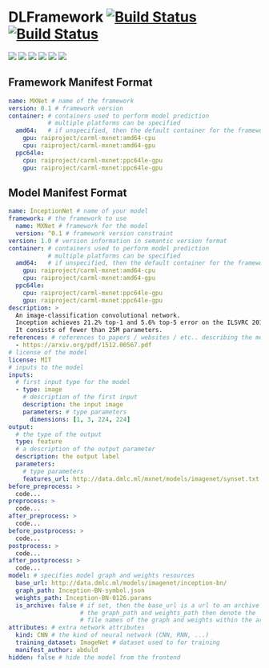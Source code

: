 # DLFramework [![Build Status](https://travis-ci.org/rai-project/dlframework.svg?branch=master)](https://travis-ci.org/rai-project/dlframework) [![Build Status](https://dev.azure.com/dakkak/rai/_apis/build/status/dlframework)](https://dev.azure.com/dakkak/rai/_build/latest?definitionId=13)

[![](https://images.microbadger.com/badges/version/carml/base:amd64-cpu-latest.svg)](https://microbadger.com/images/carml/base:amd64-cpu-latest "Get your own version badge on microbadger.com")
[![](https://images.microbadger.com/badges/version/carml/base:amd64-cpu-mlperf-latest.svg)](https://microbadger.com/images/carml/base:amd64-cpu-mlperf-latest "Get your own version badge on microbadger.com")
[![](https://images.microbadger.com/badges/version/carml/base:amd64-gpu-latest.svg)](https://microbadger.com/images/carml/base:amd64-gpu-latest "Get your own version badge on microbadger.com")
[![](https://images.microbadger.com/badges/version/carml/base:amd64-gpu-mlperf-latest.svg)](https://microbadger.com/images/carml/base:amd64-gpu-mlperf-latest "Get your own version badge on microbadger.com")
[![](https://images.microbadger.com/badges/version/carml/base:ppc64le-cpu-latest.svg)](https://microbadger.com/images/carml/base:ppc64le-cpu-latest "Get your own version badge on microbadger.com")
[![](https://images.microbadger.com/badges/version/carml/base:ppc64le-gpu-latest.svg)](https://microbadger.com/images/carml/base:ppc64le-gpu-latest "Get your own version badge on microbadger.com")


## Framework Manifest Format

```yaml
name: MXNet # name of the framework
version: 0.1 # framework version
container: # containers used to perform model prediction
           # multiple platforms can be specified
  amd64:   # if unspecified, then the default container for the framework is used
    gpu: raiproject/carml-mxnet:amd64-cpu
    cpu: raiproject/carml-mxnet:amd64-gpu
  ppc64le:
    cpu: raiproject/carml-mxnet:ppc64le-gpu
    gpu: raiproject/carml-mxnet:ppc64le-gpu
```

## Model Manifest Format

```yaml
name: InceptionNet # name of your model
framework: # the framework to use
  name: MXNet # framework for the model
  version: ^0.1 # framework version constraint
version: 1.0 # version information in semantic version format
container: # containers used to perform model prediction
           # multiple platforms can be specified
  amd64:   # if unspecified, then the default container for the framework is used
    gpu: raiproject/carml-mxnet:amd64-cpu
    cpu: raiproject/carml-mxnet:amd64-gpu
  ppc64le:
    cpu: raiproject/carml-mxnet:ppc64le-gpu
    gpu: raiproject/carml-mxnet:ppc64le-gpu
description: >
  An image-classification convolutional network.
  Inception achieves 21.2% top-1 and 5.6% top-5 error on the ILSVRC 2012 validation dataset.
  It consists of fewer than 25M parameters.
references: # references to papers / websites / etc.. describing the model
  - https://arxiv.org/pdf/1512.00567.pdf
# license of the model
license: MIT
# inputs to the model 
inputs:
  # first input type for the model
  - type: image
    # description of the first input
    description: the input image
    parameters: # type parameters
      dimensions: [1, 3, 224, 224]
output:
  # the type of the output
  type: feature
  # a description of the output parameter
  description: the output label
  parameters:
    # type parameters 
    features_url: http://data.dmlc.ml/mxnet/models/imagenet/synset.txt
before_preprocess: >
  code... 
preprocess: >
  code... 
after_preprocess: >
  code... 
before_postprocess: >
  code... 
postprocess: >
  code... 
after_postprocess: >
  code... 
model: # specifies model graph and weights resources
  base_url: http://data.dmlc.ml/models/imagenet/inception-bn/
  graph_path: Inception-BN-symbol.json
  weights_path: Inception-BN-0126.params
  is_archive: false # if set, then the base_url is a url to an archive
                    # the graph_path and weights_path then denote the 
                    # file names of the graph and weights within the archive
attributes: # extra network attributes 
  kind: CNN # the kind of neural network (CNN, RNN, ...)
  training_dataset: ImageNet # dataset used to for training
  manifest_author: abduld
hidden: false # hide the model from the frontend
```
